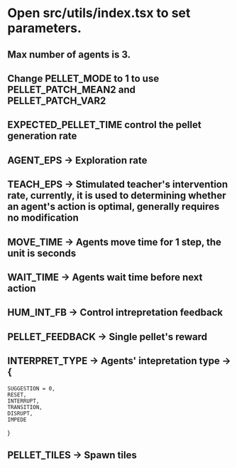 # Open src/utils/index.tsx to set parameters. 
## Max number of agents is 3.
## Change PELLET_MODE to 1 to use PELLET_PATCH_MEAN2 and PELLET_PATCH_VAR2
## EXPECTED_PELLET_TIME control the pellet generation rate
## AGENT_EPS -> Exploration rate
## TEACH_EPS -> Stimulated teacher's intervention rate, currently, it is used to determining whether an agent's action is optimal, generally requires no modification
## MOVE_TIME -> Agents move time for 1 step, the unit is seconds
## WAIT_TIME -> Agents wait time before next action
## HUM_INT_FB -> Control intrepretation feedback
## PELLET_FEEDBACK -> Single pellet's reward
## INTERPRET_TYPE -> Agents' intepretation type -> {
    SUGGESTION = 0,
    RESET,
    INTERRUPT,
    TRANSITION,
    DISRUPT,
    IMPEDE
}
## PELLET_TILES -> Spawn tiles
